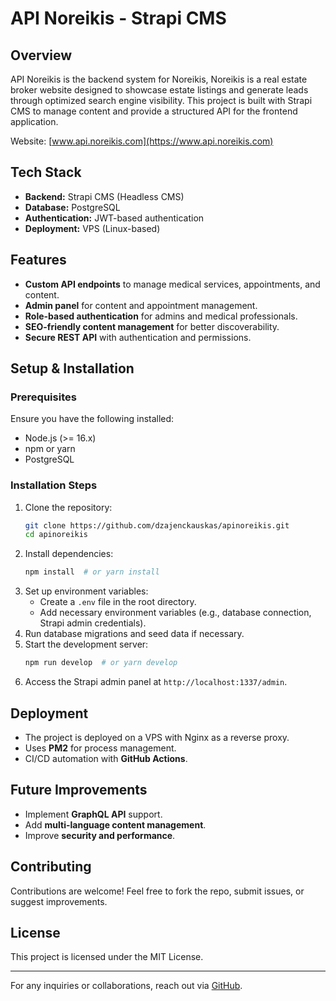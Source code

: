 # API Noreikis - Strapi CMS

## Overview

API Noreikis is the backend system for Noreikis, Noreikis is a real estate broker website designed to showcase estate listings and generate leads through optimized search engine visibility. This project is built with Strapi CMS to manage content and provide a structured API for the frontend application.

Website: [www.api.noreikis.com](https://www.api.noreikis.com)


## Tech Stack

- **Backend:** Strapi CMS (Headless CMS)
- **Database:** PostgreSQL
- **Authentication:** JWT-based authentication
- **Deployment:** VPS (Linux-based)

## Features

- **Custom API endpoints** to manage medical services, appointments, and content.
- **Admin panel** for content and appointment management.
- **Role-based authentication** for admins and medical professionals.
- **SEO-friendly content management** for better discoverability.
- **Secure REST API** with authentication and permissions.

## Setup & Installation

### Prerequisites

Ensure you have the following installed:

- Node.js (>= 16.x)
- npm or yarn
- PostgreSQL

### Installation Steps

1. Clone the repository:
   ```sh
   git clone https://github.com/dzajenckauskas/apinoreikis.git
   cd apinoreikis
   ```
2. Install dependencies:
   ```sh
   npm install  # or yarn install
   ```
3. Set up environment variables:
   - Create a `.env` file in the root directory.
   - Add necessary environment variables (e.g., database connection, Strapi admin credentials).
4. Run database migrations and seed data if necessary.
5. Start the development server:
   ```sh
   npm run develop  # or yarn develop
   ```
6. Access the Strapi admin panel at `http://localhost:1337/admin`.

## Deployment

- The project is deployed on a VPS with Nginx as a reverse proxy.
- Uses **PM2** for process management.
- CI/CD automation with **GitHub Actions**.

## Future Improvements

- Implement **GraphQL API** support.
- Add **multi-language content management**.
- Improve **security and performance**.

## Contributing

Contributions are welcome! Feel free to fork the repo, submit issues, or suggest improvements.

## License

This project is licensed under the MIT License.

---

For any inquiries or collaborations, reach out via [GitHub](https://github.com/dzajenckauskas/).

